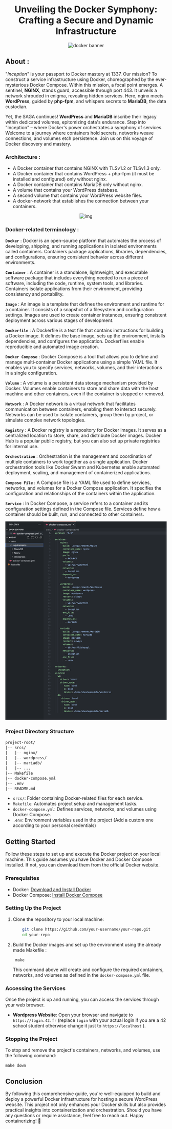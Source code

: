   

<div align="center">
  <h1><strong>Unveiling the Docker Symphony: <br>Crafting a Secure and Dynamic Infrastructure</strong></h1>
</div>

<p align="center">
  <img src="https://dspelaez.github.io/img/thumbnails/docker-art.png" alt="docker banner"/>
</p>

## About  :

"*Inception*" is your passport to Docker mastery at 1337. Our mission? To construct a service infrastructure using Docker, choreographed by the ever-mysterious Docker Compose.
Within this mission, a focal point emerges. A sentinel, **NGINX**, stands guard, accessible through port 443. It unveils a network shrouded in enigma, revealing hidden services. Here, nginx meets **WordPress**, guided by **php-fpm**, and whispers secrets to **MariaDB**, the data custodian.

Yet, the SAGA continues! **WordPress** and **MariaDB** inscribe their legacy within dedicated volumes, epitomizing data's endurance.
Step into "Inception" – where Docker's power orchestrates a symphony of services. Welcome to a journey where containers hold secrets, networks weave connections, and volumes etch persistence. Join us on this voyage of Docker discovery and mastery.

### Architecture :
- A Docker container that contains NGINX with TLSv1.2 or TLSv1.3 only.
- A Docker container that contains WordPress + php-fpm (it must be installed and configured) only without nginx.
- A Docker container that contains MariaDB only without nginx.
- A volume that contains your WordPress database.
- A second volume that contains your WordPress website files.
- A docker-network that establishes the connection between your containers.
<p align="center">
  <img src="https://user-images.githubusercontent.com/54292953/147146268-a616f39a-3f16-41f8-80c9-db5494c3dfe7.png" alt="img" width="450"/>
</p>

### Docker-related terminology :
**`Docker`** : Docker is an open-source platform that automates the process of developing, shipping, and running applications in isolated environments called containers. Containers package applications, libraries, dependencies, and configurations, ensuring consistent behavior across different environments.

**`Container`** : A container is a standalone, lightweight, and executable software package that includes everything needed to run a piece of software, including the code, runtime, system tools, and libraries. Containers isolate applications from their environment, providing consistency and portability.

**`Image`** : An image is a template that defines the environment and runtime for a container. It consists of a snapshot of a filesystem and configuration settings. Images are used to create container instances, ensuring consistent deployment across various stages of development.

**`Dockerfile`** : A Dockerfile is a text file that contains instructions for building a Docker image. It defines the base image, sets up the environment, installs dependencies, and configures the application. Dockerfiles enable reproducible and automated image creation.

**`Docker Compose`** : Docker Compose is a tool that allows you to define and manage multi-container Docker applications using a simple YAML file. It enables you to specify services, networks, volumes, and their interactions in a single configuration.

**`Volume`** : A volume is a persistent data storage mechanism provided by Docker. Volumes enable containers to store and share data with the host machine and other containers, even if the container is stopped or removed.

**`Network`** : A Docker network is a virtual network that facilitates communication between containers, enabling them to interact securely. Networks can be used to isolate containers, group them by project, or simulate complex network topologies.

**`Registry`** : A Docker registry is a repository for Docker images. It serves as a centralized location to store, share, and distribute Docker images. Docker Hub is a popular public registry, but you can also set up private registries for internal use.

**`Orchestration`** : Orchestration is the management and coordination of multiple containers to work together as a single application. Docker orchestration tools like Docker Swarm and Kubernetes enable automated deployment, scaling, and management of containerized applications.

**`Compose File`** : A Compose file is a YAML file used to define services, networks, and volumes for a Docker Compose application. It specifies the configuration and relationships of the containers within the application.

**`Service`** : In Docker Compose, a service refers to a container and its configuration settings defined in the Compose file. Services define how a container should be built, run, and connected to other containers.

![h](https://github.com/Abla-ouh/Inception-42/blob/main/Screen%20Shot%202023-08-07%20at%206.55.13%20PM.png)

### Project Directory Structure
    project-root/
    |-- srcs/
    |   |-- nginx/
    |   |-- wordpress/
    |   |-- mariadb/
    |   |-- ...
    |-- Makefile
    |-- docker-compose.yml
    |-- .env
    |-- README.md

-   `srcs/`: Folder containing Docker-related files for each service.
-   `Makefile`: Automates project setup and management tasks.
-   `docker-compose.yml`: Defines services, networks, and volumes using Docker Compose.
-   `.env`: Environment variables used in the project (Add a custom one according to your personal credentials)

## Getting Started

Follow these steps to set up and execute the Docker project on your local machine. This guide assumes you have Docker and Docker Compose installed. If not, you can download them from the official Docker website.

### Prerequisites

-   Docker: [Download and Install Docker](https://www.docker.com/get-started)
-   Docker Compose: [Install Docker Compose](https://docs.docker.com/compose/install/)

### Setting Up the Project

1.  Clone the repository to your local machine:
	```bash
		git clone https://github.com/your-username/your-repo.git
		cd your-repo
2. Build the Docker images and set up the environment using the already made Makefile :
			
		make
	This command above will create and configure the required containers, networks, and volumes as defined in the `docker-compose.yml` file.
### Accessing the Services

Once the project is up and running, you can access the services through your web browser.

-   **Wordpress Website**: Open your browser and navigate to `https://login.42.fr` (replace `login` with your actual login if you are a 42 school student otherwise change it just to `https://localhost` ).
### Stopping the Project

To stop and remove the project's containers, networks, and volumes, use the following command:

	make down

## Conclusion

By following this comprehensive guide, you're well-equipped to build and deploy a powerful Docker infrastructure for hosting a secure WordPress website. This project not only enhances your Docker skills but also provides practical insights into containerization and orchestration.
Should you have any questions or require assistance, feel free to reach out. Happy containerizing! 🚀